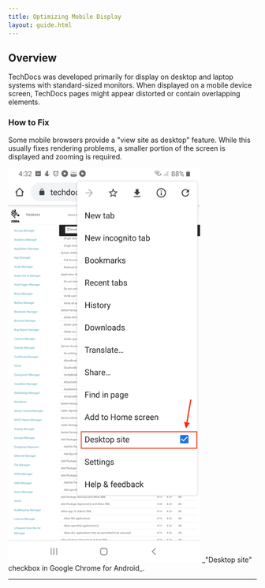```yaml
---
title: Optimizing Mobile Display 
layout: guide.html
---
```

<!-- layout: mx-filter.html-->

## Overview
TechDocs was developed primarily for display on desktop and laptop systems with standard-sized monitors. When displayed on a mobile device screen, TechDocs pages might appear distorted or contain overlapping elements. 

### How to Fix

Some mobile browsers provide a "view site as desktop" feature. While this usually fixes rendering problems, a smaller portion of the screen is displayed and zooming is required. 

<img style="height:800px" src="view_desktop_checkbox_in_chrome.jpg"/>
_"Desktop site" checkbox in Google Chrome for Android_.
<br>

-----
